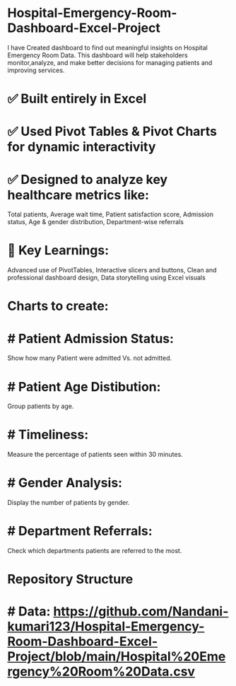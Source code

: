 # Hospital-Emergency-Room-Dashboard-Excel-Project
I have Created dashboard to find out meaningful insights on Hospital Emergency Room Data. This dashboard will help stakeholders monitor,analyze, and make better decisions for managing patients and improving services.

# ✅ Built entirely in Excel
# ✅ Used Pivot Tables & Pivot Charts for dynamic interactivity
# ✅ Designed to analyze key healthcare metrics like:
Total patients,
Average wait time,
Patient satisfaction score,
Admission status,
Age & gender distribution,
Department-wise referrals

# 🧠 Key Learnings:
Advanced use of PivotTables,
Interactive slicers and buttons,
Clean and professional dashboard design,
Data storytelling using Excel visuals


# Charts to create:
# # Patient Admission Status:
Show how many Patient were admitted Vs. not admitted.
# # Patient Age Distibution:
Group patients by age.
# # Timeliness:
Measure the percentage of patients seen within 30 minutes.
# # Gender Analysis:
Display the number of patients by gender.
# # Department Referrals: 
Check which departments patients are referred to the most.

# Repository Structure
# # Data: https://github.com/Nandani-kumari123/Hospital-Emergency-Room-Dashboard-Excel-Project/blob/main/Hospital%20Emergency%20Room%20Data.csv


